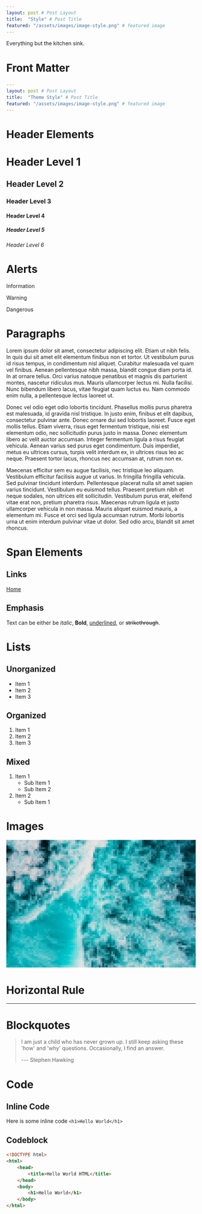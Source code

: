 ```yaml
---
layout: post # Post Layout
title:  "Style" # Post Title
featured: "/assets/images/image-style.png" # featured image
---
```


Everything but the kitchen sink.

# Front Matter

```yml
---
layout: post # Post Layout
title:  "Theme Style" # Post Title
featured: "/assets/images/image-style.png" # featured image
---
```

# Header Elements

# Header Level 1
## Header Level 2
### Header Level 3
#### Header Level 4
##### Header Level 5
###### Header Level 6

# Alerts
<p class="info">Information</p>
<p class="warn">Warning</p>
<p class="danger">Dangerous</p>

# Paragraphs

Lorem ipsum dolor sit amet, consectetur adipiscing elit. Etiam ut nibh felis. In quis dui sit amet elit elementum finibus non et tortor. Ut vestibulum purus id risus tempus, in condimentum nisl aliquet. Curabitur malesuada vel quam vel finibus. Aenean pellentesque nibh massa, blandit congue diam porta id. In at ornare tellus. Orci varius natoque penatibus et magnis dis parturient montes, nascetur ridiculus mus. Mauris ullamcorper lectus mi. Nulla facilisi. Nunc bibendum libero lacus, vitae feugiat quam luctus eu. Nam commodo enim nulla, a pellentesque lectus laoreet ut.

Donec vel odio eget odio lobortis tincidunt. Phasellus mollis purus pharetra est malesuada, id gravida nisl tristique. In justo enim, finibus et elit dapibus, consectetur pulvinar ante. Donec ornare dui sed lobortis laoreet. Fusce eget mollis tellus. Etiam viverra, risus eget fermentum tristique, nisi est elementum odio, nec sollicitudin purus justo in massa. Donec elementum libero ac velit auctor accumsan. Integer fermentum ligula a risus feugiat vehicula. Aenean varius sed purus eget condimentum. Duis imperdiet, metus eu ultrices cursus, turpis velit interdum ex, in ultrices risus leo ac neque. Praesent tortor lacus, rhoncus nec accumsan at, rutrum non ex.

Maecenas efficitur sem eu augue facilisis, nec tristique leo aliquam. Vestibulum efficitur facilisis augue ut varius. In fringilla fringilla vehicula. Sed pulvinar tincidunt interdum. Pellentesque placerat nulla sit amet sapien varius tincidunt. Vestibulum eu euismod tellus. Praesent pretium nibh et neque sodales, non ultrices elit sollicitudin. Vestibulum purus erat, eleifend vitae erat non, pretium pharetra risus. Maecenas rutrum ligula et justo ullamcorper vehicula in non massa. Mauris aliquet euismod mauris, a elementum mi. Fusce et orci sed ligula accumsan rutrum. Morbi lobortis urna ut enim interdum pulvinar vitae ut dolor. Sed odio arcu, blandit sit amet rhoncus.

# Span Elements

## Links

[Home](/ "Home")

## Emphasis

Text can be either be *italic*, **Bold**, <u>underlined</u>, or ~~strikethrough~~.

# Lists

## Unorganized

- Item 1
- Item 2
- Item 3

## Organized

1. Item 1
2. Item 2
3. Item 3

## Mixed

1. Item 1
    - Sub Item 1
    - Sub Item 2
2. Item 2
    - Sub Item 1

# Images

![image](assets/images/image-style.png)

# Horizontal Rule

---

# Blockquotes

> I am just a child who has never grown up. I still keep asking these 'how' and 'why' questions. Occasionally, I find an answer.
>
> --- Stephen Hawking

# Code

## Inline Code

Here is some inline code `<h1>Hello World</h1>`

## Codeblock

```html
<!DOCTYPE html>
<html>
    <head>
        <title>Hello World HTML</title>
    </head>
    <body>
        <h1>Hello World</h1>
    </body>
</html>
```